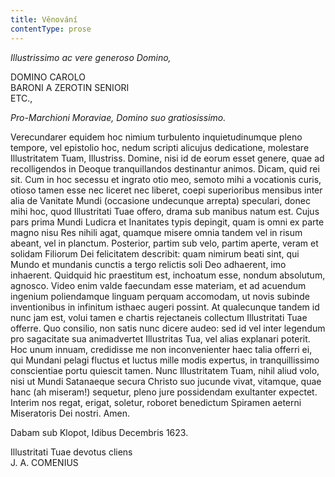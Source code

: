 ```yaml
---
title: Věnování
contentType: prose
---
```


_Illustrissimo ac vere generoso Domino,_

DOMINO CAROLO  
BARONI A ZEROTIN SENIORI  
ETC.,

_Pro-Marchioni Moraviae, Domino suo gratiosissimo._

  

Verecundarer equidem hoc nimium turbulento inquietudinumque pleno tempore, vel epistolio hoc, nedum scripti alicujus dedicatione, molestare Illustritatem Tuam, Illustriss. Domine, nisi id de eorum esset genere, quae ad recolligendos in Deoque tranquillandos destinantur animos. Dicam, quid rei sit. Cum in hoc secessu et ingrato otio meo, semoto mihi a vocationis curis, otioso tamen esse nec liceret nec liberet, coepi superioribus mensibus inter alia de Vanitate Mundi (occasione undecunque arrepta) speculari, donec mihi hoc, quod Illustritati Tuae offero, drama sub manibus natum est. Cujus pars prima Mundi Ludicra et Inanitates typis depingit, quam is omni ex parte magno nisu Res nihili agat, quamque misere omnia tandem vel in risum abeant, vel in planctum. Posterior, partim sub velo, partim aperte, veram et solidam Filiorum Dei felicitatem describit: quam nimirum beati sint, qui Mundo et mundanis cunctis a tergo relictis soli Deo adhaerent, imo inhaerent. Quidquid hic praestitum est, inchoatum esse, nondum absolutum, agnosco. Video enim valde faecundam esse materiam, et ad acuendum ingenium poliendamque linguam perquam accomodam, ut novis subinde inventionibus in infinitum isthaec augeri possint. At qualecunque tandem id nunc jam est, volui tamen e chartis rejectaneis collectum Illustritati Tuae offerre. Quo consilio, non satis nunc dicere audeo: sed id vel inter legendum pro sagacitate sua animadvertet Illustritas Tua, vel alias explanari poterit. Hoc unum innuam, credidisse me non inconvenienter haec talia offerri ei, qui Mundani pelagi fluctus et luctus mille modis expertus, in tranquillis­simo conscientiae portu quiescit tamen. Nunc Illustritatem Tuam, nihil aliud volo, nisi ut Mundi Satanaeque secura Christo suo jucunde vivat, vitamque, quae hanc (ah miseram!) sequetur, pleno jure possidendam exultanter expectet. Interim nos regat, erigat, soletur, roboret benedictum Spiramen aeterni Miseratoris Dei nostri. Amen.

  

Dabam sub Klopot, Idibus Decembris 1623.

Illustritati Tuae devotus cliens  
J. A. COMENIUS
